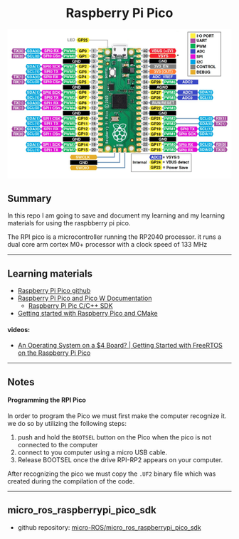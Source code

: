 <center><h1> Raspberry Pi Pico </h1> </center>

<center>
<img
src="./img/Screenshot from 2022-07-09 16-24-58.png"
width=600
>
</center>

## Summary
In this repo I am going to save and document my learning and my learning materials for using the raspbberry pi pico. 

The RPI pico is a microcontroller running the RP2040 processor. it runs a dual core arm cortex M0+ processor with a clock speed of 133 MHz

---

## Learning materials

- [Raspberry Pi Pico github](https://raspberrypi.github.io/pico-sdk-doxygen/group__hardware.html)  
- [Raspberry Pi Pico and Pico W Documentation](https://www.raspberrypi.com/documentation/microcontrollers/raspberry-pi-pico.html)
    - [Raspberry Pi Pic C/C++ SDK](https://datasheets.raspberrypi.com/pico/raspberry-pi-pico-c-sdk.pdf)
- [Getting started with Raspberry Pico and CMake](https://admantium.medium.com/getting-started-with-raspberry-pico-and-cmake-f536e18512e6)


#### videos:

- [An Operating System on a $4 Board? | Getting Started with FreeRTOS on the Raspberry Pi Pico](https://youtu.be/5pUY7xVE2gU)

---

## Notes 

#### Programming the RPI Pico

In order to program the Pico we must first make the computer recognize it. we do so by utilizing the following steps:

1. push and hold the `BOOTSEL` button on the Pico when the pico is not connected to the computer
2. connect to you computer using a micro USB cable. 
3. Release BOOTSEL once the drive RPI-RP2 appears on your computer.
    
After recognizing the pico we must copy the `.UF2` binary file which was created during the compilation of the code.

---

## micro_ros_raspberrypi_pico_sdk

- github repository: [micro-ROS/micro_ros_raspberrypi_pico_sdk
](https://github.com/micro-ROS/micro_ros_raspberrypi_pico_sdk)




